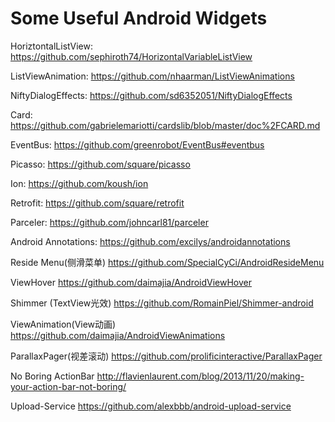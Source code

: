 Some Useful Android Widgets
=========
HoriztontalListView:
https://github.com/sephiroth74/HorizontalVariableListView

ListViewAnimation:
https://github.com/nhaarman/ListViewAnimations

NiftyDialogEffects:
https://github.com/sd6352051/NiftyDialogEffects

Card:
https://github.com/gabrielemariotti/cardslib/blob/master/doc%2FCARD.md

EventBus:
https://github.com/greenrobot/EventBus#eventbus

Picasso:
https://github.com/square/picasso

Ion:
https://github.com/koush/ion

Retrofit:
https://github.com/square/retrofit

Parceler:
https://github.com/johncarl81/parceler

Android Annotations:
https://github.com/excilys/androidannotations

Reside Menu(侧滑菜单)
https://github.com/SpecialCyCi/AndroidResideMenu

ViewHover
https://github.com/daimajia/AndroidViewHover

Shimmer (TextView光效)
https://github.com/RomainPiel/Shimmer-android

ViewAnimation(View动画)
https://github.com/daimajia/AndroidViewAnimations

ParallaxPager(视差滚动)
https://github.com/prolificinteractive/ParallaxPager

No Boring ActionBar
http://flavienlaurent.com/blog/2013/11/20/making-your-action-bar-not-boring/

Upload-Service
https://github.com/alexbbb/android-upload-service
